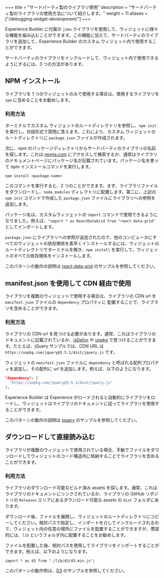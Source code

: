 +++
title = "サードパーティ製のライブラリ使用"
description = "サードパーティ製のライブラリの使用方法について紹介します。"
weight = 11
aliases = ["/debugging-widget-development/"]
+++

Experience Builder に付属の `jimu` ライブラリを使用して、ウィジェットに様々な機能を組み込むことができます。この機能に加えて、サードパーティのライブラリを追加して、Experience Builder のカスタム ウィジェット内で使用することができます。

サードパーティのライブラリをインクルードして、ウィジェット内で使用できるようにするには、3 つの方法があります。

## NPM インストール
ライブラリを 1 つのウィジェットのみで使用する場合は、使用するライブラリを `npm` に含めることをお勧めします。

### 利用方法
ターミナルでカスタム ウィジェットのルートディレクトリを参照し、`npm init` を実行し、対話形式で質問に答えます。これにより、カスタム ウィジェットのルートディレクトリに `package.json` ファイルが作成されます。

次に、npm のパッケージディレクトリからサードパーティのライブラリの名前を探します。これは [npmjs.com](https://www.npmjs.com/) にアクセスして検索するか、通常はライブラリのドキュメントページにパッケージ名が記載されています。パッケージ名を使って npm インストールコマンドを実行します。

```
npm install <package-name>
```

このコマンドを実行すると、2 つのことができます。まず、ライブラリファイルをダウンロードし、`node_modules` ディレクトリに配置します。第二に、上記の `npm init` コマンドで作成した `package.json` ファイルにライブラリへの参照を追加します。

パッケージ名は、カスタムウィジェットの `import` コマンドで使用できるようになりました。例えば、`"import * as ReactDataGrid from "react-data-grid"` としてインポートします。

`package.json` にライブラリへの参照が追加されたので、他のコンピュータにすべてのウィジェットの依存関係を素早くインストールするには、ウィジェットのルートディレクトリでターミナルを開き、`npm install` を実行して、ウィジェットのすべての依存関係をインストールします。

このパターンの動作の説明は [react-data-grid](https://developers.arcgis.com/experience-builder/sample-code/widgets/react-data-grid/) のサンプルを参照してください。

## manifest.json を使用して CDN 経由で使用
ライブラリを複数のウィジェットで使用する場合は、ライブラリの CDN url を `manifest.json` ファイルの `dependency` プロパティに
配置することで、ライブラリを含めることができます。

### 利用方法
ライブラリの CDN url を見つける必要があります。通常、これはライブラリのドキュメントに記載されているか、[jsDelivr](https://www.jsdelivr.com/) や [unpkg](https://unpkg.com/) で見つけることができます。たとえば、jQuery サンプルでは、CDN URL は `https://unpkg.com/jquery@3.5.1/dist/jquery.js` です。

ウィジェットの `manifest.json` ファイルに `dependency` と呼ばれる配列プロパティを追加し、その配列に url を追加します。例えば、以下のようになります。

```json
"dependency": [
  "https://unpkg.com/jquery@3.5.1/dist/jquery.js"
],
```

Experience Builder は Experience がロードされると自動的にライブラリをロードし、ウィジェットはライブラリのドキュメントに従ってライブラリを使用することができます。

このパターンの動作の説明は [jquery](https://developers.arcgis.com/experience-builder/sample-code/widgets/jquery/) のサンプルを参照してください。

## ダウンロードして直接読み込む
ライブラリが複数のウィジェットで使用されている場合、手動でファイルをダウンロードしてウィジェットのコード構造内に格納することでライブラリを含めることができます。

### 利用方法
ライブラリのダウンロード可能なビルド済み assets を探します。通常、これはライブラリのドキュメントにリンクされているか、ライブラリの GitHub リポジトリの `Releases` エリアにあるダウンロード可能な assets の `dist` フォルダにあります。

ダウンロード後、ファイルを展開し、ウィジェットのルートディレクトリにコピーしてください。相対パスで指定し、インポートを介してインクルードされるので、ウィジェット内の任意の場所にファイルを配置することができますが、慣習的には、`lib` というフォルダ内に配置することをお勧めします。

ファイルを配置した後、相対パスを使用してライブラリをインポートすることができます。例えば、以下のようになります。

```tsx
import * as d3 from "./lib/d3/d3.min.js";
```

このパターンの動作例は、[D3](https://developers.arcgis.com/experience-builder/sample-code/widgets/d3/) のサンプルを参照してください。
